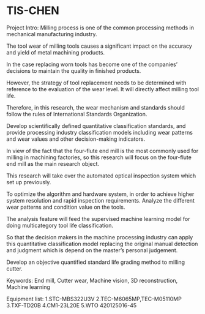 # TIS-CHEN

Project Intro:
Milling process is one of the common processing methods in mechanical manufacturing industry. 

The tool wear of milling tools causes a significant impact on the accuracy and yield of metal machining products. 

In the case replacing worn tools has become one of the companies’ decisions to maintain the quality in finished products. 

However, the strategy of tool replacement needs to be determined with reference to the evaluation of the wear level. It will directly affect milling tool life. 

Therefore, in this research, the wear mechanism and standards should follow the rules of International Standards Organization. 

Develop scientifically defined quantitative classification standards, and provide processing industry classification models including wear patterns and wear values and other decision-making indicators.

In view of the fact that the four-flute end mill is the most commonly used for milling in machining factories, so this research will focus on the four-flute end mill as the main research object. 

This research will take over the automated optical inspection system which set up previously. 

To optimize the algorithm and hardware system, in order to achieve higher system resolution and rapid inspection requirements. Analyze the different wear patterns and condition value on the tools. 

The analysis feature will feed the supervised machine learning model for doing multicategory tool life classification. 

So that the decision makers in the machine processing industry can apply this quantitative classification model replacing the original manual detection and judgment which is depend on the master’s personal judgement. 

Develop an objective quantified standard life grading method to milling cutter.

Keywords: End mill, Cutter wear, Machine vision, 3D reconstruction, Machine learning


Equipment list:
1.STC-MBS322U3V
2.TEC-M6065MP,TEC-M05110MP
3.TXF-TD20B
4.CM1-23L20E
5.WTO 420125016-45



